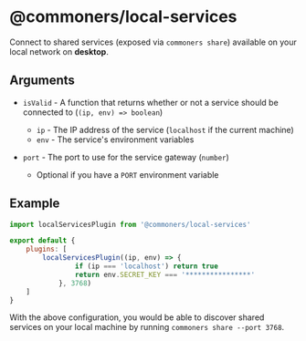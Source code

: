 # @commoners/local-services
Connect to shared services (exposed via `commoners share`) available on your local network on **desktop**.

## Arguments
- `isValid` - A function that returns whether or not a service should be connected to (`(ip, env) => boolean`)
    - `ip` - The IP address of the service (`localhost` if the current machine)
    - `env` - The service's environment variables

- `port` - The port to use for the service gateway (`number`)
    - Optional if you have a `PORT` environment variable


## Example
```js
import localServicesPlugin from '@commoners/local-services'

export default {
    plugins: [
        localServicesPlugin((ip, env) => {
                if (ip === 'localhost') return true
                return env.SECRET_KEY === '****************'
            }, 3768)
    ]
}
```

With the above configuration, you would be able to discover shared services on your local machine by running `commoners share --port 3768`.
